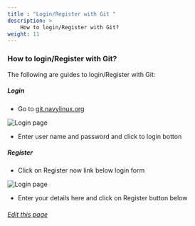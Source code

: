```yaml
---
title : "Login/Register with Git "
description: >
    How to login/Register with Git?
weight: 11
---
```

### How to login/Register with Git?

The following are guides to login/Register with Git:


##### Login

*  Go to  [git.navylinux.org](https://git.navylinux.org/users/sign_in)

 ![Login page](/images/documentation/login.PNG)

* Enter user name and password and click to login botton
##### Register

* Click on Register now link below login form 

![Login page](/images/documentation/register.PNG)

* Enter your details here and click on Register button below

###### [Edit this page](https://git.navylinux.org/website/navylinux-org/-/blob/main/content/wiki/developer-guide/login-register.md)